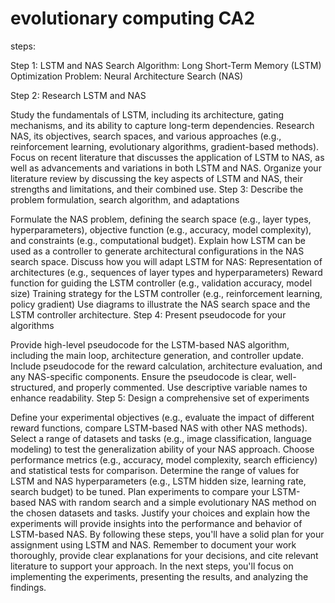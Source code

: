 # evolutionary computing CA2
steps:

Step 1: LSTM and NAS
Search Algorithm: Long Short-Term Memory (LSTM)
Optimization Problem: Neural Architecture Search (NAS)

Step 2: Research LSTM and NAS

Study the fundamentals of LSTM, including its architecture, gating mechanisms, and its ability to capture long-term dependencies.
Research NAS, its objectives, search spaces, and various approaches (e.g., reinforcement learning, evolutionary algorithms, gradient-based methods).
Focus on recent literature that discusses the application of LSTM to NAS, as well as advancements and variations in both LSTM and NAS.
Organize your literature review by discussing the key aspects of LSTM and NAS, their strengths and limitations, and their combined use.
Step 3: Describe the problem formulation, search algorithm, and adaptations

Formulate the NAS problem, defining the search space (e.g., layer types, hyperparameters), objective function (e.g., accuracy, model complexity), and constraints (e.g., computational budget).
Explain how LSTM can be used as a controller to generate architectural configurations in the NAS search space.
Discuss how you will adapt LSTM for NAS:
Representation of architectures (e.g., sequences of layer types and hyperparameters)
Reward function for guiding the LSTM controller (e.g., validation accuracy, model size)
Training strategy for the LSTM controller (e.g., reinforcement learning, policy gradient)
Use diagrams to illustrate the NAS search space and the LSTM controller architecture.
Step 4: Present pseudocode for your algorithms

Provide high-level pseudocode for the LSTM-based NAS algorithm, including the main loop, architecture generation, and controller update.
Include pseudocode for the reward calculation, architecture evaluation, and any NAS-specific components.
Ensure the pseudocode is clear, well-structured, and properly commented. Use descriptive variable names to enhance readability.
Step 5: Design a comprehensive set of experiments

Define your experimental objectives (e.g., evaluate the impact of different reward functions, compare LSTM-based NAS with other NAS methods).
Select a range of datasets and tasks (e.g., image classification, language modeling) to test the generalization ability of your NAS approach.
Choose performance metrics (e.g., accuracy, model complexity, search efficiency) and statistical tests for comparison.
Determine the range of values for LSTM and NAS hyperparameters (e.g., LSTM hidden size, learning rate, search budget) to be tuned.
Plan experiments to compare your LSTM-based NAS with random search and a simple evolutionary NAS method on the chosen datasets and tasks.
Justify your choices and explain how the experiments will provide insights into the performance and behavior of LSTM-based NAS.
By following these steps, you'll have a solid plan for your assignment using LSTM and NAS. Remember to document your work thoroughly, provide clear explanations for your decisions, and cite relevant literature to support your approach. In the next steps, you'll focus on implementing the experiments, presenting the results, and analyzing the findings.

